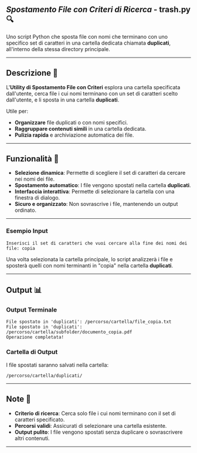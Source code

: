 ## _Spostamento File con Criteri di Ricerca_ - **trash.py** 🔍

Uno script Python che sposta file con nomi che terminano con uno specifico set di caratteri in una cartella dedicata chiamata **duplicati**, all'interno della stessa directory principale.

---

## Descrizione 📄

L'**Utility di Spostamento File con Criteri** esplora una cartella specificata dall'utente, cerca file i cui nomi terminano con un set di caratteri scelto dall'utente, e li sposta in una cartella **duplicati**.

Utile per:

- **Organizzare** file duplicati o con nomi specifici.
- **Raggruppare contenuti simili** in una cartella dedicata.
- **Pulizia rapida** e archiviazione automatica dei file.

---

## Funzionalità 🌟

- **Selezione dinamica**: Permette di scegliere il set di caratteri da cercare nei nomi dei file.
- **Spostamento automatico**: I file vengono spostati nella cartella **duplicati**.
- **Interfaccia interattiva**: Permette di selezionare la cartella con una finestra di dialogo.
- **Sicuro e organizzato**: Non sovrascrive i file, mantenendo un output ordinato.

---

### Esempio Input

```plaintext
Inserisci il set di caratteri che vuoi cercare alla fine dei nomi dei file: copia
```

Una volta selezionata la cartella principale, lo script analizzerà i file e sposterà quelli con nomi terminanti in "copia" nella cartella **duplicati**.

---

## Output 📊

### Output Terminale

```plaintext
File spostato in 'duplicati': /percorso/cartella/file_copia.txt
File spostato in 'duplicati': /percorso/cartella/subfolder/documento_copia.pdf
Operazione completata!
```

### Cartella di Output

I file spostati saranno salvati nella cartella:

```plaintext
/percorso/cartella/duplicati/
```

---

## Note 📝

- **Criterio di ricerca**: Cerca solo file i cui nomi terminano con il set di caratteri specificato.
- **Percorsi validi**: Assicurati di selezionare una cartella esistente.
- **Output pulito**: I file vengono spostati senza duplicare o sovrascrivere altri contenuti.

---
